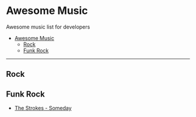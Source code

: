 # Awesome Music
Awesome music list for developers

- [Awesome Music](#awesome-music)
    - [Rock](#rock)
	- [Funk Rock](#funk-rock)

- - -

## Rock

## Funk Rock

* [The Strokes - Someday](#)
